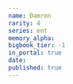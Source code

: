 ```yaml
---
name: Damron
rarity: 4
series: ent
memory_alpha:
bigbook_tier: -1
in_portal: true
date:
published: true
---
```



